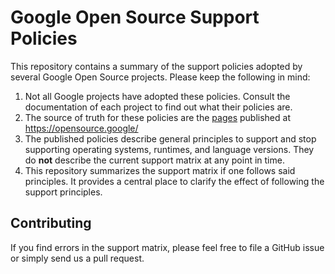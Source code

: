 # Google Open Source Support Policies

This repository contains a summary of the support policies adopted by several
Google Open Source projects.  Please keep the following in mind:

1. Not all Google projects have adopted these policies. Consult the 
   documentation of each project to find out what their policies are.
2. The source of truth for these policies are the [pages][policies-link] 
   published at https://opensource.google/
3. The published policies describe general principles to support and stop
   supporting operating systems, runtimes, and language versions. They do 
   **not** describe the current support matrix at any point in time.
4. This repository summarizes the support matrix if one follows said principles.
   It provides a central place to clarify the effect of following the support
   principles.

[policies-link]: https://opensource.google/documentation/policies/overview


## Contributing

If you find errors in the support matrix, please feel free to file a GitHub
issue or simply send us a pull request.
